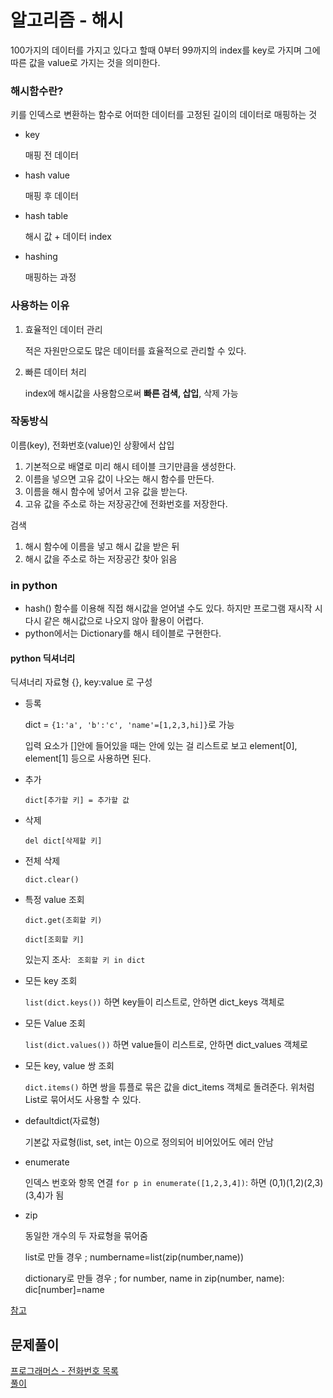 # 알고리즘 - 해시

100가지의 데이터를 가지고 있다고 할때 0부터 99까지의 index를 key로 가지며 그에 따른 값을 value로 가지는 것을 의미한다.

### 해시함수란?

키를 인덱스로 변환하는 함수로 어떠한 데이터를 고정된 길이의 데이터로 매핑하는 것

- key

  매핑 전 데이터

- hash value

  매핑 후 데이터

- hash table

  해시 값 + 데이터 index

- hashing

  매핑하는 과정

### 사용하는 이유

1. 효율적인 데이터 관리

   적은 자원만으로도 많은 데이터를 효율적으로 관리할 수 있다.

2. 빠른 데이터 처리

   index에 해시값을 사용함으로써 **빠른 검색, 삽입**, 삭제 가능

### 작동방식

이름(key), 전화번호(value)인 상황에서 삽입

1. 기본적으로 배열로 미리 해시 테이블 크기만큼을 생성한다.
2. 이름을 넣으면 고유 값이 나오는 해시 함수를 만든다.
3. 이름을 해시 함수에 넣어서 고유 값을 받는다.
4. 고유 값을 주소로 하는 저장공간에 전화번호를 저장한다.

검색

1. 해시 함수에 이름을 넣고 해시 값을 받은 뒤
2. 해시 값을 주소로 하는 저장공간 찾아 읽음

### in python

- hash() 함수를 이용해 직접 해시값을 얻어낼 수도 있다. 하지만 프로그램 재시작 시 다시 같은 해시값으로 나오지 않아 활용이 어렵다.
- python에서는 Dictionary를 해시 테이블로 구현한다. 

#### python 딕셔너리

딕셔너리 자료형 {}, key:value 로 구성  

- 등록

   dict = `{1:'a', 'b':'c', 'name'=[1,2,3,hi]}`로 가능  

  입력 요소가 []안에 들어있을 때는 안에 있는 걸 리스트로 보고 element[0], element[1] 등으로 사용하면 된다.  

- 추가

  `dict[추가할 키] = 추가할 값`

- 삭제

  `del dict[삭제할 키]`

- 전체 삭제

  `dict.clear()`

- 특정 value 조회

  `dict.get(조회할 키)`

  `dict[조회할 키]`

  있는지 조사: ` 조회할 키 in dict`

- 모든 key 조회

  `list(dict.keys())` 하면 key들이 리스트로, 안하면 dict_keys 객체로

- 모든 Value 조회

  `list(dict.values())` 하면 value들이 리스트로, 안하면 dict_values 객체로

- 모든 key, value 쌍 조회

  `dict.items()` 하면 쌍을 튜플로 묶은 값을 dict_items 객체로 돌려준다. 위처럼 List로 묶어서도 사용할 수 있다.

- defaultdict(자료형)

  기본값 자료형(list, set, int는 0)으로 정의되어 비어있어도 에러 안남

- enumerate 

  인덱스 번호와 항목 연결 `for p in enumerate([1,2,3,4])`: 하면 (0,1)(1,2)(2,3)(3,4)가 됨  

- zip 

  동일한 개수의 두 자료형을 묶어줌

  list로 만들 경우 ; numbername=list(zip(number,name))

  dictionary로 만들 경우 ; for number, name in zip(number, name): dic[number]=name  

[참고](https://davinci-ai.tistory.com/19)

## 문제풀이
[프로그래머스 - 전화번호 목록](https://programmers.co.kr/learn/courses/30/lessons/42577?language=python3#)  
[풀이](https://dusdn1702.github.io/algorithms/63)  
